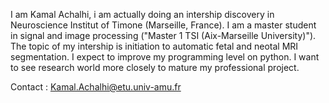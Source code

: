 I am Kamal Achalhi, i am actually doing an intership discovery in Neuroscience Institut of Timone (Marseille, France).
I am a master student in signal and image processing ("Master 1 TSI (Aix-Marseille University)"). The topic of my intership is initiation to automatic fetal and neotal MRI segmentation. 
I expect to improve my programming level on python. I want to see research world more closely to mature my professional project.

Contact : Kamal.Achalhi@etu.univ-amu.fr
<!---
KamalAchalhi/KamalAchalhi is a ✨ special ✨ repository because its `README.md` (this file) appears on your GitHub profile.
You can click the Preview link to take a look at your changes.
--->
